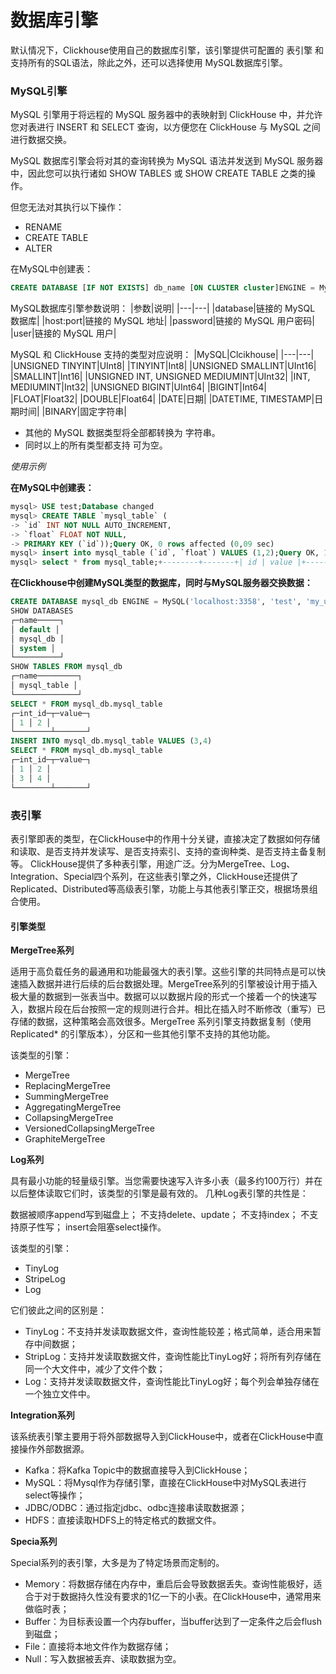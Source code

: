# 数据库引擎

默认情况下，Clickhouse使用自己的数据库引擎，该引擎提供可配置的 表引擎 和 支持所有的SQL语法，除此之外，还可以选择使用 MySQL数据库引擎。

### MySQL引擎

MySQL 引擎用于将远程的 MySQL 服务器中的表映射到 ClickHouse 中，并允许您对表进行 INSERT 和 SELECT 查询，以方便您在 ClickHouse 与 MySQL 之间进行数据交换。

MySQL 数据库引擎会将对其的查询转换为 MySQL 语法并发送到 MySQL 服务器中，因此您可以执行诸如 SHOW TABLES 或 SHOW CREATE TABLE 之类的操作。

但您无法对其执行以下操作：
 - RENAME
 - CREATE TABLE
 - ALTER

 在MySQL中创建表：
 ```SQL
CREATE DATABASE [IF NOT EXISTS] db_name [ON CLUSTER cluster]ENGINE = MySQL('host:port', ['database' | database], 'user', 'password')
 ```

MySQL数据库引擎参数说明：
|参数|说明|
|---|---|
|database|链接的 MySQL 数据库|
|host:port|链接的 MySQL 地址|
|password|链接的 MySQL 用户密码|
|user|链接的 MySQL 用户|

MySQL 和 ClickHouse 支持的类型对应说明：
|MySQL|Clcikhouse|
|---|---|
|UNSIGNED TINYINT|UInt8|
|TINYINT|Int8|
|UNSIGNED SMALLINT|UInt16|
|SMALLINT|Int16|
|UNSIGNED INT, UNSIGNED MEDIUMINT|UInt32|
|INT, MEDIUMINT|Int32|
|UNSIGNED BIGINT|UInt64|
|BIGINT|Int64|
|FLOAT|Float32|
|DOUBLE|Float64|
|DATE|日期|
|DATETIME, TIMESTAMP|日期时间|
|BINARY|固定字符串|

 - 其他的 MySQL 数据类型将全部都转换为 字符串。
 - 同时以上的所有类型都支持 可为空。

*使用示例*

**在MySQL中创建表：**

```SQL
mysql> USE test;Database changed
mysql> CREATE TABLE `mysql_table` (
-> `id` INT NOT NULL AUTO_INCREMENT,
-> `float` FLOAT NOT NULL,
-> PRIMARY KEY (`id`));Query OK, 0 rows affected (0,09 sec)
mysql> insert into mysql_table (`id`, `float`) VALUES (1,2);Query OK, 1 row affected (0,00 sec)
mysql> select * from mysql_table;+--------+-------+| id | value |+--------+-------+| 1 | 2 |+--------+-------+1 row in set (0,00 sec)
```

**在Clickhouse中创建MySQL类型的数据库，同时与MySQL服务器交换数据：**

```SQL
CREATE DATABASE mysql_db ENGINE = MySQL('localhost:3358', 'test', 'my_user', 'user_password')
SHOW DATABASES
┌─name─────┐
│ default │
│ mysql_db │
│ system │
└──────────┘
SHOW TABLES FROM mysql_db
┌─name─────────┐
│ mysql_table │
└──────────────┘
SELECT * FROM mysql_db.mysql_table
┌─int_id─┬─value─┐
│ 1 │ 2 │
└────────┴───────┘
INSERT INTO mysql_db.mysql_table VALUES (3,4)
SELECT * FROM mysql_db.mysql_table
┌─int_id─┬─value─┐
│ 1 │ 2 │
│ 3 │ 4 │
└────────┴───────┘
```

### 表引擎

表引擎即表的类型，在ClickHouse中的作用十分关键，直接决定了数据如何存储和读取、是否支持并发读写、是否支持索引、支持的查询种类、是否支持主备复制等。
ClickHouse提供了多种表引擎，用途广泛。分为MergeTree、Log、Integration、Special四个系列，在这些表引擎之外，ClickHouse还提供了Replicated、Distributed等高级表引擎，功能上与其他表引擎正交，根据场景组合使用。

#### 引擎类型

**MergeTree系列**

适用于高负载任务的最通用和功能最强大的表引擎。这些引擎的共同特点是可以快速插入数据并进行后续的后台数据处理。MergeTree系列的引擎被设计用于插入极大量的数据到一张表当中。数据可以以数据片段的形式一个接着一个的快速写入，数据片段在后台按照一定的规则进行合并。相比在插入时不断修改（重写）已存储的数据，这种策略会高效很多。MergeTree 系列引擎支持数据复制（使用 Replicated* 的引擎版本），分区和一些其他引擎不支持的其他功能。

该类型的引擎：

 - MergeTree
 - ReplacingMergeTree
 - SummingMergeTree
 - AggregatingMergeTree
 - CollapsingMergeTree
 - VersionedCollapsingMergeTree
 - GraphiteMergeTree

**Log系列**

具有最小功能的轻量级引擎。当您需要快速写入许多小表（最多约100万行）并在以后整体读取它们时，该类型的引擎是最有效的。
几种Log表引擎的共性是：

数据被顺序append写到磁盘上；
不支持delete、update；
不支持index；
不支持原子性写；
insert会阻塞select操作。

该类型的引擎：

- TinyLog
- StripeLog
- Log

它们彼此之间的区别是：
- TinyLog：不支持并发读取数据文件，查询性能较差；格式简单，适合用来暂存中间数据；
- StripLog：支持并发读取数据文件，查询性能比TinyLog好；将所有列存储在同一个大文件中，减少了文件个数；
- Log：支持并发读取数据文件，查询性能比TinyLog好；每个列会单独存储在一个独立文件中。


**Integration系列**

该系统表引擎主要用于将外部数据导入到ClickHouse中，或者在ClickHouse中直接操作外部数据源。
- Kafka：将Kafka Topic中的数据直接导入到ClickHouse；
- MySQL：将Mysql作为存储引擎，直接在ClickHouse中对MySQL表进行select等操作；
- JDBC/ODBC：通过指定jdbc、odbc连接串读取数据源；
- HDFS：直接读取HDFS上的特定格式的数据文件。

**Specia系列**

Special系列的表引擎，大多是为了特定场景而定制的。
- Memory：将数据存储在内存中，重启后会导致数据丢失。查询性能极好，适合于对于数据持久性没有要求的1亿一下的小表。在ClickHouse中，通常用来做临时表；
- Buffer：为目标表设置一个内存buffer，当buffer达到了一定条件之后会flush到磁盘；
- File：直接将本地文件作为数据存储；
- Null：写入数据被丢弃、读取数据为空。
